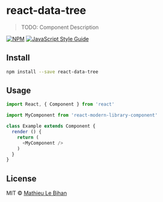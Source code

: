 # react-data-tree

> TODO: Component Description

[![NPM](https://img.shields.io/npm/v/react-data-tree.svg)](https://www.npmjs.com/package/react-data-tree) [![JavaScript Style Guide](https://img.shields.io/badge/code_style-standard-brightgreen.svg)](https://standardjs.com)

## Install

```bash
npm install --save react-data-tree
```

## Usage

```js
import React, { Component } from 'react'

import MyComponent from 'react-modern-library-component'

class Example extends Component {
  render () {
    return (
      <MyComponent />
    )
  }
}
```

## License

MIT © [Mathieu Le Bihan](https://github.com/slek22)
